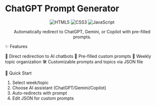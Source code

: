 # ChatGPT Prompt Generator
<div align="center">
<img src="https://img.shields.io/badge/html5-%23E34F26.svg?style=for-the-badge&logo=html5&logoColor=white" alt="HTML5">
<img src="https://img.shields.io/badge/css3-%231572B6.svg?style=for-the-badge&logo=css3&logoColor=white" alt="CSS3">
<img src="https://img.shields.io/badge/javascript-%23323330.svg?style=for-the-badge&logo=javascript&logoColor=%23F7DF1E" alt="JavaScript">
  
Automatically redirect to ChatGPT, Gemini, or Copilot with pre-filled prompts.

</div>
✨ Features

🔄 Direct redirection to AI chatbots
📝 Pre-filled custom prompts
📅 Weekly topic organization
🛠️ Customizable prompts and topics via JSON file


🚀 Quick Start

1. Select week/topic
2. Choose AI assistant (ChatGPT/Gemini/Copilot)
3. Auto-redirects with prompt
4. Edit JSON for custom prompts
